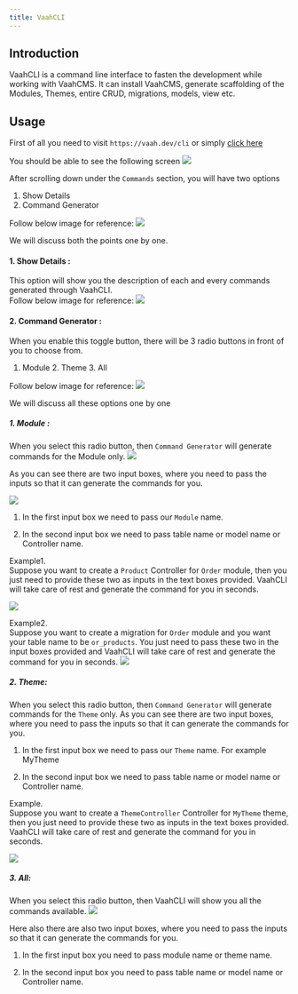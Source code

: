 ```yaml
---
title: VaahCLI
---
```


## Introduction
VaahCLI is a command line interface to fasten the development while working with VaahCMS.
It can install VaahCMS, generate scaffolding of the Modules, Themes,
entire CRUD, migrations, models, view etc. 

## Usage

First of all you need to visit `https://vaah.dev/cli` or simply 
[click here](https://vaah.dev/cli)

You should be able to see the following screen
<img src="/images/vaahcli-1.png">

After scrolling down under the `Commands` section, you will have two options 
1. Show Details
2. Command Generator   

Follow below image for reference:
<img src="/images/vaahcli-2.png">

We will discuss both the points one by one.
#### 1. Show Details : 
This option  will show you the description of each and every commands generated through VaahCLI.   
Follow below image for reference:
<img src="/images/vaahcli-3.png">

#### 2. Command Generator :
When you enable this toggle button, there will be 3 radio buttons  in front of you to choose from.   
1. Module 2. Theme  3. All   

Follow below image for reference:
<img src="/images/vaahcli-4.png">

We will discuss all these options one by one
##### 1. Module :
   When you select this radio button, then `Command Generator` will generate commands for the Module only.
   <img src="/images/vaahcli-5.png">

As you can see there are two input boxes, where you need to pass the inputs so that it can generate the commands for you.

<img src="/images/vaahcli-6.png">

   1. In the first input box we need to pass our `Module` name.
      

   2. In the second input box we need to pass table name or model name or Controller name. 

Example1.   
Suppose you want to create a `Product` Controller for `Order` module, then you just need to provide
these two as inputs in the text boxes provided. VaahCLI will take care of rest and generate the command for you in seconds.

<img src="/images/vaahcli-7.png">

Example2.   
Suppose you want to create a migration for `Order` module and you want your table name to be `or_products`.
You just need to pass these two in the input boxes provided and VaahCLI will take care of rest and generate the command for you 
in seconds.
<img src="/images/vaahcli-8.png">

##### 2. Theme:   
   When you select this radio button, then `Command Generator` will generate commands for the `Theme` only.
   As you can see there are two input boxes, where you need to pass the inputs so that it can generate the commands for you.

   1. In the first input box we need to pass our `Theme` name. For example MyTheme
   

   2. In the second input box we need to pass table name or model name or Controller name. 


Example.   
Suppose you want to create a `ThemeController` Controller for `MyTheme` theme, then you just need to provide
these two as inputs in the text boxes provided. VaahCLI will take care of rest and generate the command for you in seconds.

<img src="/images/vaahcli-9.png">

##### 3. All:
   When you select this radio button, then VaahCLI will show you all the commands available.
   <img src="/images/vaahcli-10.png">

   Here also there are also two input boxes, where you need to pass the inputs so that it can generate the commands for you.
   1. In the first input box you need to pass module name or theme name.


   2. In the second input box you need to pass table name or model name or Controller name. 
   

